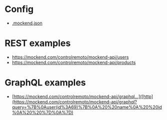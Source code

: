 # Config

- [.mockend.json](.mockend.json)

# REST examples

- https://mockend.com/controlremoto/mockend-api/users
- https://mockend.com/controlremoto/mockend-api/products

# GraphQL examples

- [https://mockend.com/controlremoto/mockend-api/graphql...]([http](https://mockend.com/controlremoto/mockend-api/graphql?query=%7B%0Auser(id%3A69)%7B%0A%20%20name%0A%20%20id%0A%20%20%7D%0A%7D)